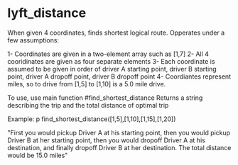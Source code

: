 lyft_distance
=============

When given 4 coordinates, finds shortest logical route.  Opperates under a few assumptions:

1- Coordinates are given in a two-element array such as [1,7]
2- All 4 cooridinates are given as four separate elements
3- Each coordinate is assumed to be given in order of driver A starting point, driver B starting point, driver A dropoff point, driver B dropoff point
4- Coordiantes represent miles, so to drive from [1,5] to [1,10] is a 5.0 mile drive.


To use, use main function #find_shortest_distance
Returns a string describing the trip and the total distance of optimal trip

Example:  p find_shortest_distance([1,5],[1,10],[1,15],[1,20])

"First you would pickup Driver A at his starting point, then you would pickup Driver B at her starting point, then you would dropoff Driver A at his destination, and finally dropoff Driver B at her destination.  The total distance would be 15.0 miles"



